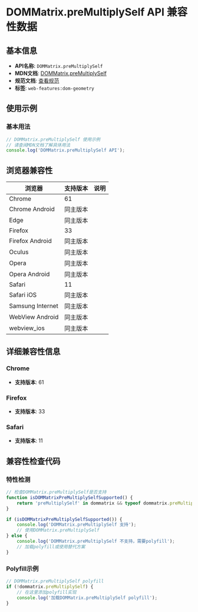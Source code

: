 # DOMMatrix.preMultiplySelf API 兼容性数据

## 基本信息

- **API名称**: `DOMMatrix.preMultiplySelf`
- **MDN文档**: [DOMMatrix.preMultiplySelf](https://developer.mozilla.org/docs/Web/API/DOMMatrix/preMultiplySelf)
- **规范文档**: [查看规范](https://drafts.fxtf.org/geometry/#dom-dommatrix-premultiplyself)
- **标签**: `web-features:dom-geometry`

## 使用示例

### 基本用法

```javascript
// DOMMatrix.preMultiplySelf 使用示例
// 请查阅MDN文档了解具体用法
console.log('DOMMatrix.preMultiplySelf API');
```

## 浏览器兼容性

| 浏览器 | 支持版本 | 说明 |
|--------|----------|------|
| Chrome | 61 |  |
| Chrome Android | 同主版本 |  |
| Edge | 同主版本 |  |
| Firefox | 33 |  |
| Firefox Android | 同主版本 |  |
| Oculus | 同主版本 |  |
| Opera | 同主版本 |  |
| Opera Android | 同主版本 |  |
| Safari | 11 |  |
| Safari iOS | 同主版本 |  |
| Samsung Internet | 同主版本 |  |
| WebView Android | 同主版本 |  |
| webview_ios | 同主版本 |  |

## 详细兼容性信息

### Chrome

- **支持版本**: 61

### Firefox

- **支持版本**: 33

### Safari

- **支持版本**: 11

## 兼容性检查代码

### 特性检测

```javascript
// 检查DOMMatrix.preMultiplySelf是否支持
function isDOMMatrixPreMultiplySelfSupported() {
    return 'preMultiplySelf' in dommatrix && typeof dommatrix.preMultiplySelf === 'function';
}

if (isDOMMatrixPreMultiplySelfSupported()) {
    console.log('DOMMatrix.preMultiplySelf 支持');
    // 使用DOMMatrix.preMultiplySelf
} else {
    console.log('DOMMatrix.preMultiplySelf 不支持，需要polyfill');
    // 加载polyfill或使用替代方案
}
```

### Polyfill示例

```javascript
// DOMMatrix.preMultiplySelf polyfill
if (!dommatrix.preMultiplySelf) {
    // 在这里添加polyfill实现
    console.log('加载DOMMatrix.preMultiplySelf polyfill');
}
```

